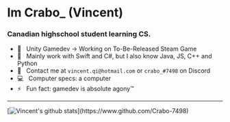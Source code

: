 Im Crabo_ (Vincent)
==================================================================================================

### **Canadian highschool student learning CS.**

- 🔭 &nbsp; Unity Gamedev -> Working on To-Be-Released Steam Game
- 🌱 &nbsp; Mainly work with Swift and C#, but I also know Java, JS, C++ and Python
- :envelope_with_arrow: &nbsp; Contact me at `vincent.qi@hotmail.com` or `crabo_#7498` on Discord
- :computer: &nbsp; Computer specs: a computer
- ⚡ &nbsp; Fun fact: gamedev is absolute agony:tm:

--------------------------------------------------------------------------------------------------

[![Vincent's github stats](https://github-readme-stats.vercel.app/api?username=Crabo-7498&show_icons=true&title_color=FFFFFF&text_color=e8e8e8&icon_color=f2c40c&bg_color=0d1116&count_private=true&hide_border=true?)](https://www.github.com/Crabo-7498)
